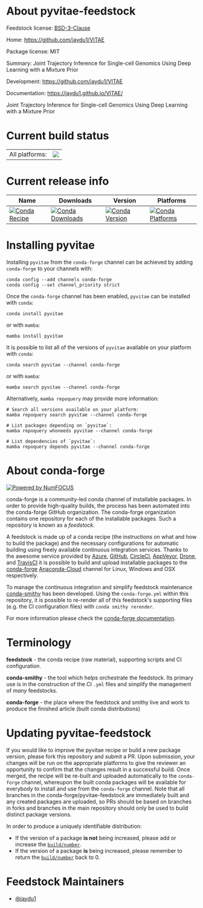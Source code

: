 About pyvitae-feedstock
=======================

Feedstock license: [BSD-3-Clause](https://github.com/conda-forge/pyvitae-feedstock/blob/main/LICENSE.txt)

Home: https://github.com/jaydu1/VITAE

Package license: MIT

Summary: Joint Trajectory Inference for Single-cell Genomics Using Deep Learning with a Mixture Prior

Development: https://github.com/jaydu1/VITAE

Documentation: https://jaydu1.github.io/VITAE/

Joint Trajectory Inference for Single-cell Genomics Using Deep Learning with a Mixture Prior


Current build status
====================


<table><tr><td>All platforms:</td>
    <td>
      <a href="https://dev.azure.com/conda-forge/feedstock-builds/_build/latest?definitionId=20426&branchName=main">
        <img src="https://dev.azure.com/conda-forge/feedstock-builds/_apis/build/status/pyvitae-feedstock?branchName=main">
      </a>
    </td>
  </tr>
</table>

Current release info
====================

| Name | Downloads | Version | Platforms |
| --- | --- | --- | --- |
| [![Conda Recipe](https://img.shields.io/badge/recipe-pyvitae-green.svg)](https://anaconda.org/conda-forge/pyvitae) | [![Conda Downloads](https://img.shields.io/conda/dn/conda-forge/pyvitae.svg)](https://anaconda.org/conda-forge/pyvitae) | [![Conda Version](https://img.shields.io/conda/vn/conda-forge/pyvitae.svg)](https://anaconda.org/conda-forge/pyvitae) | [![Conda Platforms](https://img.shields.io/conda/pn/conda-forge/pyvitae.svg)](https://anaconda.org/conda-forge/pyvitae) |

Installing pyvitae
==================

Installing `pyvitae` from the `conda-forge` channel can be achieved by adding `conda-forge` to your channels with:

```
conda config --add channels conda-forge
conda config --set channel_priority strict
```

Once the `conda-forge` channel has been enabled, `pyvitae` can be installed with `conda`:

```
conda install pyvitae
```

or with `mamba`:

```
mamba install pyvitae
```

It is possible to list all of the versions of `pyvitae` available on your platform with `conda`:

```
conda search pyvitae --channel conda-forge
```

or with `mamba`:

```
mamba search pyvitae --channel conda-forge
```

Alternatively, `mamba repoquery` may provide more information:

```
# Search all versions available on your platform:
mamba repoquery search pyvitae --channel conda-forge

# List packages depending on `pyvitae`:
mamba repoquery whoneeds pyvitae --channel conda-forge

# List dependencies of `pyvitae`:
mamba repoquery depends pyvitae --channel conda-forge
```


About conda-forge
=================

[![Powered by
NumFOCUS](https://img.shields.io/badge/powered%20by-NumFOCUS-orange.svg?style=flat&colorA=E1523D&colorB=007D8A)](https://numfocus.org)

conda-forge is a community-led conda channel of installable packages.
In order to provide high-quality builds, the process has been automated into the
conda-forge GitHub organization. The conda-forge organization contains one repository
for each of the installable packages. Such a repository is known as a *feedstock*.

A feedstock is made up of a conda recipe (the instructions on what and how to build
the package) and the necessary configurations for automatic building using freely
available continuous integration services. Thanks to the awesome service provided by
[Azure](https://azure.microsoft.com/en-us/services/devops/), [GitHub](https://github.com/),
[CircleCI](https://circleci.com/), [AppVeyor](https://www.appveyor.com/),
[Drone](https://cloud.drone.io/welcome), and [TravisCI](https://travis-ci.com/)
it is possible to build and upload installable packages to the
[conda-forge](https://anaconda.org/conda-forge) [Anaconda-Cloud](https://anaconda.org/)
channel for Linux, Windows and OSX respectively.

To manage the continuous integration and simplify feedstock maintenance
[conda-smithy](https://github.com/conda-forge/conda-smithy) has been developed.
Using the ``conda-forge.yml`` within this repository, it is possible to re-render all of
this feedstock's supporting files (e.g. the CI configuration files) with ``conda smithy rerender``.

For more information please check the [conda-forge documentation](https://conda-forge.org/docs/).

Terminology
===========

**feedstock** - the conda recipe (raw material), supporting scripts and CI configuration.

**conda-smithy** - the tool which helps orchestrate the feedstock.
                   Its primary use is in the construction of the CI ``.yml`` files
                   and simplify the management of *many* feedstocks.

**conda-forge** - the place where the feedstock and smithy live and work to
                  produce the finished article (built conda distributions)


Updating pyvitae-feedstock
==========================

If you would like to improve the pyvitae recipe or build a new
package version, please fork this repository and submit a PR. Upon submission,
your changes will be run on the appropriate platforms to give the reviewer an
opportunity to confirm that the changes result in a successful build. Once
merged, the recipe will be re-built and uploaded automatically to the
`conda-forge` channel, whereupon the built conda packages will be available for
everybody to install and use from the `conda-forge` channel.
Note that all branches in the conda-forge/pyvitae-feedstock are
immediately built and any created packages are uploaded, so PRs should be based
on branches in forks and branches in the main repository should only be used to
build distinct package versions.

In order to produce a uniquely identifiable distribution:
 * If the version of a package **is not** being increased, please add or increase
   the [``build/number``](https://docs.conda.io/projects/conda-build/en/latest/resources/define-metadata.html#build-number-and-string).
 * If the version of a package **is** being increased, please remember to return
   the [``build/number``](https://docs.conda.io/projects/conda-build/en/latest/resources/define-metadata.html#build-number-and-string)
   back to 0.

Feedstock Maintainers
=====================

* [@jaydu1](https://github.com/jaydu1/)

